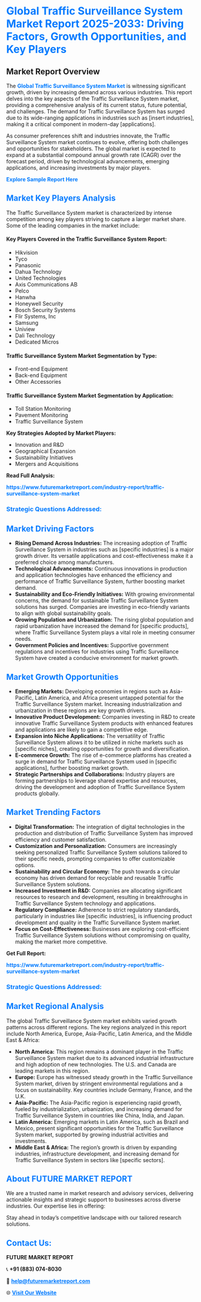 <h1 style="color: #007BFF;">Global Traffic Surveillance System Market Report 2025-2033: Driving Factors, Growth Opportunities, and Key Players</h1>

<section id="overview">
<h2>Market Report Overview</h2>
<p>The <a href="https://www.futuremarketreport.com/industry-report/traffic-surveillance-system-market" style="color: #007BFF; text-decoration: none;"><strong>Global Traffic Surveillance System Market</strong></a> is witnessing significant growth, driven by increasing demand across various industries. This report delves into the key aspects of the Traffic Surveillance System market, providing a comprehensive analysis of its current status, future potential, and challenges. The demand for Traffic Surveillance System has surged due to its wide-ranging applications in industries such as [insert industries], making it a critical component in modern-day [applications].</p>
<p>As consumer preferences shift and industries innovate, the Traffic Surveillance System market continues to evolve, offering both challenges and opportunities for stakeholders. The global market is expected to expand at a substantial compound annual growth rate (CAGR) over the forecast period, driven by technological advancements, emerging applications, and increasing investments by major players.</p>
</section>

<section id="overview">
<p><a href="https://www.futuremarketreport.com/request-sample/reportId=124712" style="color: #007BFF; text-decoration: none;"><strong>Explore Sample Report Here</strong></a></p>
</section>

<section id="key-players">
<h2 style="color: #007BFF;">Market Key Players Analysis</h2>
<p>The Traffic Surveillance System market is characterized by intense competition among key players striving to capture a larger market share. Some of the leading companies in the market include:</p>
<h4>Key Players Covered in the Traffic Surveillance System Report:</h4>
<ul><li>Hikvision</li><li>Tyco</li><li>Panasonic</li><li>Dahua Technology</li><li>United Technologies</li><li>Axis Communications AB</li><li>Pelco</li><li>Hanwha</li><li>Honeywell Security</li><li>Bosch Security Systems</li><li>Flir Systems, Inc</li><li>Samsung</li><li>Uniview</li><li>Dali Technology</li><li>Dedicated Micros</li></ul>
<h4>Traffic Surveillance System Market Segmentation by Type:</h4>
<ul><li>Front-end Equipment</li><li>Back-end Equipment</li><li>Other Accessories</li></ul>

<h4>Traffic Surveillance System Market Segmentation by Application:</h4>
<ul><li>Toll Station Monitoring</li><li>Pavement Monitoring</li><li>Traffic Surveillance System</li></ul>
<p><strong>Key Strategies Adopted by Market Players:</strong></p>
<ul>
<li>Innovation and R&D</li>
<li>Geographical Expansion</li>
<li>Sustainability Initiatives</li>
<li>Mergers and Acquisitions</li>
</ul>
</section>

<section>
<p><strong>Read Full Analysis: </strong></p><a href="https://www.futuremarketreport.com/industry-report/traffic-surveillance-system-market" style="color: #007BFF; text-decoration: none;"><strong>https://www.futuremarketreport.com/industry-report/traffic-surveillance-system-market</strong></a>
<h3 style="color: #007BFF;">Strategic Questions Addressed:</h3>
</section>

<section id="driving-factors">
<h2 style="color: #007BFF;">Market Driving Factors</h2>
<ul>
<li><strong>Rising Demand Across Industries:</strong> The increasing adoption of Traffic Surveillance System in industries such as [specific industries] is a major growth driver. Its versatile applications and cost-effectiveness make it a preferred choice among manufacturers.</li>
<li><strong>Technological Advancements:</strong> Continuous innovations in production and application technologies have enhanced the efficiency and performance of Traffic Surveillance System, further boosting market demand.</li>
<li><strong>Sustainability and Eco-Friendly Initiatives:</strong> With growing environmental concerns, the demand for sustainable Traffic Surveillance System solutions has surged. Companies are investing in eco-friendly variants to align with global sustainability goals.</li>
<li><strong>Growing Population and Urbanization:</strong> The rising global population and rapid urbanization have increased the demand for [specific products], where Traffic Surveillance System plays a vital role in meeting consumer needs.</li>
<li><strong>Government Policies and Incentives:</strong> Supportive government regulations and incentives for industries using Traffic Surveillance System have created a conducive environment for market growth.</li>
</ul>
</section>

<section id="growth-opportunities">
<h2 style="color: #007BFF;">Market Growth Opportunities</h2>
<ul>
<li><strong>Emerging Markets:</strong> Developing economies in regions such as Asia-Pacific, Latin America, and Africa present untapped potential for the Traffic Surveillance System market. Increasing industrialization and urbanization in these regions are key growth drivers.</li>
<li><strong>Innovative Product Development:</strong> Companies investing in R&D to create innovative Traffic Surveillance System products with enhanced features and applications are likely to gain a competitive edge.</li>
<li><strong>Expansion into Niche Applications:</strong> The versatility of Traffic Surveillance System allows it to be utilized in niche markets such as [specific niches], creating opportunities for growth and diversification.</li>
<li><strong>E-commerce Growth:</strong> The rise of e-commerce platforms has created a surge in demand for Traffic Surveillance System used in [specific applications], further boosting market growth.</li>
<li><strong>Strategic Partnerships and Collaborations:</strong> Industry players are forming partnerships to leverage shared expertise and resources, driving the development and adoption of Traffic Surveillance System products globally.</li>
</ul>
</section>

<section id="trending-factors">
<h2 style="color: #007BFF;">Market Trending Factors</h2>
<ul>
<li><strong>Digital Transformation:</strong> The integration of digital technologies in the production and distribution of Traffic Surveillance System has improved efficiency and customer satisfaction.</li>
<li><strong>Customization and Personalization:</strong> Consumers are increasingly seeking personalized Traffic Surveillance System solutions tailored to their specific needs, prompting companies to offer customizable options.</li>
<li><strong>Sustainability and Circular Economy:</strong> The push towards a circular economy has driven demand for recyclable and reusable Traffic Surveillance System solutions.</li>
<li><strong>Increased Investment in R&D:</strong> Companies are allocating significant resources to research and development, resulting in breakthroughs in Traffic Surveillance System technology and applications.</li>
<li><strong>Regulatory Compliance:</strong> Adherence to strict regulatory standards, particularly in industries like [specific industries], is influencing product development and quality in the Traffic Surveillance System market.</li>
<li><strong>Focus on Cost-Effectiveness:</strong> Businesses are exploring cost-efficient Traffic Surveillance System solutions without compromising on quality, making the market more competitive.</li>
</ul>
</section>

<section>
<p><strong>Get Full Report: </strong></p><a href="https://www.futuremarketreport.com/industry-report/traffic-surveillance-system-market" style="color: #007BFF; text-decoration: none;"><strong>https://www.futuremarketreport.com/industry-report/traffic-surveillance-system-market</strong></a>
<h3 style="color: #007BFF;">Strategic Questions Addressed:</h3>
</section>


<section id="regional-analysis">
<h2 style="color: #007BFF;">Market Regional Analysis</h2>
<p>The global Traffic Surveillance System market exhibits varied growth patterns across different regions. The key regions analyzed in this report include North America, Europe, Asia-Pacific, Latin America, and the Middle East & Africa:</p>
<ul>
<li><strong>North America:</strong> This region remains a dominant player in the Traffic Surveillance System market due to its advanced industrial infrastructure and high adoption of new technologies. The U.S. and Canada are leading markets in this region.</li>
<li><strong>Europe:</strong> Europe has witnessed steady growth in the Traffic Surveillance System market, driven by stringent environmental regulations and a focus on sustainability. Key countries include Germany, France, and the U.K.</li>
<li><strong>Asia-Pacific:</strong> The Asia-Pacific region is experiencing rapid growth, fueled by industrialization, urbanization, and increasing demand for Traffic Surveillance System in countries like China, India, and Japan.</li>
<li><strong>Latin America:</strong> Emerging markets in Latin America, such as Brazil and Mexico, present significant opportunities for the Traffic Surveillance System market, supported by growing industrial activities and investments.</li>
<li><strong>Middle East & Africa:</strong> The region’s growth is driven by expanding industries, infrastructure development, and increasing demand for Traffic Surveillance System in sectors like [specific sectors].</li>
</ul>
</section>

<footer>
<h2 style="color: #007BFF;">About FUTURE MARKET REPORT</h2>
<p>We are a trusted name in market research and advisory services, delivering actionable insights and strategic support to businesses across diverse industries. Our expertise lies in offering:</p>

<p>Stay ahead in today’s competitive landscape with our tailored research solutions.</p>

<h2 style="color: #007BFF;">Contact Us:</h2>
<p><strong>FUTURE MARKET REPORT</strong></p>
<p>📞 <strong>+91 (883) 074-8030</strong></p>
<p>📧 <strong><a href="mailto:help@futuremarketreport.com" style="color: #007BFF;">help@futuremarketreport.com</a></strong></p>
<p>🌐 <strong><a href="https://www.futuremarketreport.com/" style="color: #007BFF;">Visit Our Website</a></strong></p>
</footer>